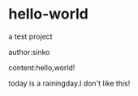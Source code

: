 # hello-world
a test project


author:sinko

content:hello,world!

today is a rainingday.I don't like this!

